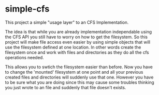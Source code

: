 # simple-cfs
This project a simple "usage layer" to an CFS Implementation. 

The idea is that while you are already implementation independable using the CFS API you still have to worry on how to get the filesystem. So this project will make file access even easier by using simple objects that will use the filesystem defined at one location. In other words create the filesystem once and work with files and directories as they do all the cfs operations needed. 

This allows you to swtich the filesystem easier than before. Now you have to change the 'mounted' filesystem at one point and all your previous created files and directories will suddenly use that one. However you have to be sure what you are doing since this may cause some troubles thinking you just wrote to an file and suddenly that file doesn't exists.
